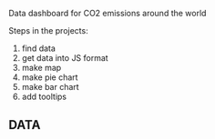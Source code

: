 Data dashboard for CO2 emissions around the world

Steps in the projects:

1. find data
2. get data into JS format
3. make map
4. make pie chart
5. make bar chart
6. add tooltips

## DATA



